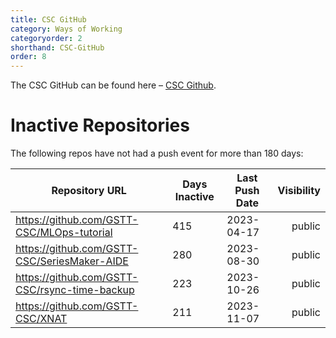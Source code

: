 ```yaml
---
title: CSC GitHub
category: Ways of Working
categoryorder: 2
shorthand: CSC-GitHub
order: 8
---
```


The CSC GitHub can be found here – <a href="https://github.com/GSTT-CSC/">CSC Github</a>.

# Inactive Repositories

The following repos have not had a push event for more than 180 days:

| Repository URL | Days Inactive | Last Push Date | Visibility |
| --- | --- | --- | ---: |
| https://github.com/GSTT-CSC/MLOps-tutorial | 415 | 2023-04-17 | public |
| https://github.com/GSTT-CSC/SeriesMaker-AIDE | 280 | 2023-08-30 | public |
| https://github.com/GSTT-CSC/rsync-time-backup | 223 | 2023-10-26 | public |
| https://github.com/GSTT-CSC/XNAT | 211 | 2023-11-07 | public |
